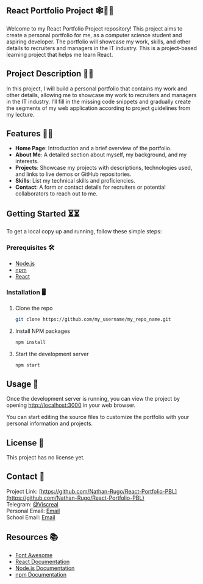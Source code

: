 ## React Portfolio Project 🕸️🧑‍💻

Welcome to my React Portfolio Project repository! This project aims to create a personal portfolio for me, as a computer science student and aspiring developer. The portfolio will showcase my work, skills, and other details to recruiters and managers in the IT industry. This is a project-based learning project that helps me learn React.

## Project Description 📑📑

In this project, I will build a personal portfolio that contains my work and other details, allowing me to showcase my work to recruiters and managers in the IT industry. I’ll fill in the missing code snippets and gradually create the segments of my web application according to project guidelines from my lecture.

## Features 📃📃

- **Home Page**: Introduction and a brief overview of the portfolio.
- **About Me**: A detailed section about myself, my background, and my interests.
- **Projects**: Showcase my projects with descriptions, technologies used, and links to live demos or GitHub repositories.
- **Skills**: List my technical skills and proficiencies.
- **Contact**: A form or contact details for recruiters or potential collaborators to reach out to me.

## Getting Started ⏳⏳

To get a local copy up and running, follow these simple steps:

### Prerequisites 🛠️

- [Node.js](https://nodejs.org/en/)
- [npm](https://www.npmjs.com/)
- [React](https://reactjs.org/)

### Installation 🖥️

1. Clone the repo
   ```sh
   git clone https://github.com/my_username/my_repo_name.git
   ```
2. Install NPM packages
   ```sh
   npm install
   ```
3. Start the development server
   ```sh
   npm start
   ```

## Usage 🚀

Once the development server is running, you can view the project by opening [http://localhost:3000](http://localhost:3000) in your web browser.

You can start editing the source files to customize the portfolio with your personal information and projects.

## License 📜

This project has no license yet.

## Contact 📧
Project Link: [https://github.com/Nathan-Rugo/React-Portfolio-PBL](https://github.com/Nathan-Rugo/React-Portfolio-PBL)  
Telegram: [@Viscreal](https://t.me/Viscereal)  
Personal Email: [Email](rugogithinji28@gmail.com)          
School Email: [Email](nathan.githinji@starthmore.edu)



## Resources 📚
- [Font Awesome](https://fontawesome.com/icons/react?f=brands&s=solid)
- [React Documentation](https://reactjs.org/docs/getting-started.html)
- [Node.js Documentation](https://nodejs.org/en/docs/)
- [npm Documentation](https://docs.npmjs.com/)
